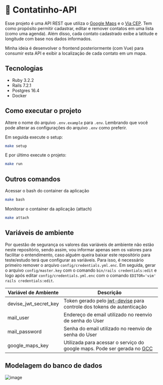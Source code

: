 # 📇 Contatinho-API

Esse projeto é uma API REST que utiliza o [Google Maps](https://developers.google.com/maps/documentation/javascript/examples/geocoding-simple#maps_geocoding_simple-typescript) e o [Via CEP](https://viacep.com.br/). Tem como propósito permitir cadastrar, editar e remover contatos em uma lista (como uma agenda). Além disso, cada contato cadastrado exibe a latitude e longitude com base nos dados informados.

Minha ideia é desenvolver o frontend posteriormente (com Vue) para consumir esta API e exibir a localização de cada contato em um mapa.

## Tecnologias
- Ruby 3.2.2
- Rails 7.2.1
- Postgres 16.4
- Docker

## Como executar o projeto

Altere o nome do arquivo `.env.example` para `.env`. Lembrando que você pode alterar as configurações do arquivo `.env` como preferir.

Em seguida execute o setup:
```bash
make setup
```

E por último execute o projeto:
```bash
make run
```

## Outros comandos

Acessar o bash do container da aplicação
```bash
make bash
```

Monitorar o container da aplicação (attach)
```bash
make attach
```

## Variáveis de ambiente
Por questão de segurança os valores das variáveis de ambiente não estão neste repositório, sendo assim, vou informar apenas sem os valores para facilitar o entendimento, caso alguém queira baixar este repositório para teste/estudo terá que configurar as variáveis.
Para isso, é necessário primeiro remover o arquivo `config/credentials.yml.enc`. Em seguida, gerar o arquivo `config/master.key` com o comando `bin/rails credentials:edit` e logo após editar `config/credentials.yml.enc` com o comando `EDITOR='vim' rails credentials:edit`.

| Variável de Ambiente | Descrição |
|-|-|
| devise_jwt_secret_key | Token gerado pelo [jwt-devise](https://github.com/waiting-for-dev/devise-jwt) para controle dos tokens de autenticação |
| mail_user | Endereço de email utilizado no reenvio de senha do User |
| mail_password | Senha do email utilizado no reenvio de senha do User |
| google_maps_key | Utilizada para acessar o serviço do google maps. Pode ser gerada no [GCC](https://cloud.google.com/cloud-console?hl=pt-BR) |

## Modelagem do banco de dados
![image](https://github.com/user-attachments/assets/f4e4c4a5-dea5-4ffb-9635-22bd291589ba)
